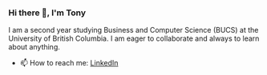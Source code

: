 ### Hi there 👋, I'm Tony
I am a second year studying Business and Computer Science (BUCS) at the University of British Columbia. I am eager to collaborate and always to learn about anything. 

- 📫 How to reach me: [LinkedIn](https://www.linkedin.com/in/tony-gu-/ "LinkedIn")
